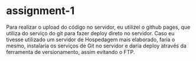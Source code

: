 # assignment-1
Para realizar o upload do código no servidor, eu utilizei o github pages, que utiliza do serviço do git para fazer deploy direto no servidor.
Caso eu tivesse utilizado um servidor de Hospedagem mais elaborado, faria o mesmo, instalaria os serviços de Git no servidor e daria deploy através da ferramenta de versionamento, assim evitando o FTP.

